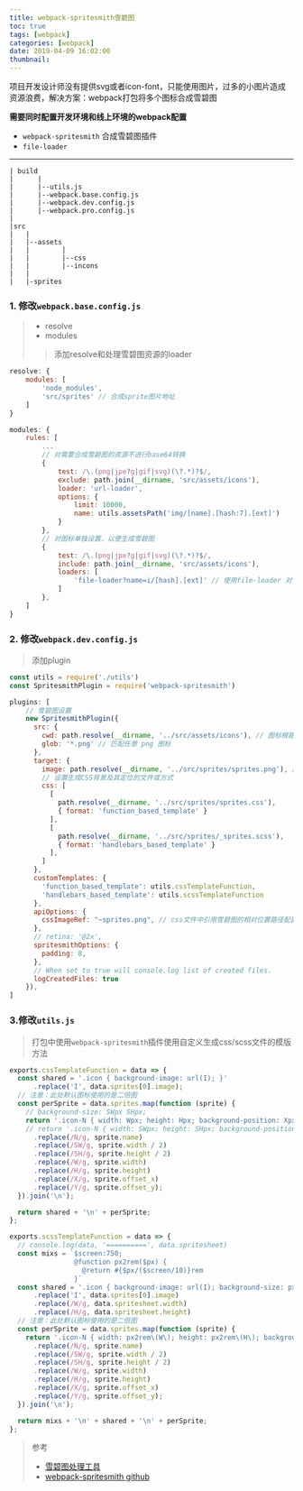 ```yaml
---
title: webpack-spritesmith雪碧图
toc: true
tags: [webpack]
categories: [webpack]
date: 2019-04-09 16:02:00
thumbnail:
---
```


项目开发设计师没有提供svg或者icon-font，只能使用图片，过多的小图片造成资源浪费，解决方案：webpack打包将多个图标合成雪碧图

**需要同时配置开发环境和线上环境的webpack配置**

* `webpack-spritesmith` 合成雪碧图插件
* `file-loader`

<!-- more -->
-----
    | build
    |      |
    |      |--utils.js
    |      |--webpack.base.config.js
    |      |--webpack.dev.config.js
    |      |--webpack.pro.config.js
    |
    |src
    |   |
    |   |--assets
    |   |        |
    |   |        |--css
    |   |        |--incons
    |   |
    |   |-sprites

### 1. 修改`webpack.base.config.js`

> * resolve
> * modules
>> 添加resolve和处理雪碧图资源的loader

```javascript
resolve: {
    modules: [
        'node_modules',
        'src/sprites' // 合成sprite图片地址
    ]
}

modules: {
    rules: [
        ...
        // 对需要合成雪碧图的资源不进行base64转换
        {
            test: /\.(png|jpe?g|gif|svg)(\?.*)?$/,
            exclude: path.join(__dirname, 'src/assets/icons'),
            loader: 'url-loader',
            options: {
                limit: 10000,
                name: utils.assetsPath('img/[name].[hash:7].[ext]')
            }
        },
        // 对图标单独设置，以便生成雪碧图
        {
            test: /\.(png|jpe?g|gif|svg)(\?.*)?$/,
            include: path.join(__dirname, 'src/assets/icons'),
            loaders: [
                'file-loader?name=i/[hash].[ext]' // 使用file-loader 对 png 图标进行设置
            ]
        },
    ]
}
```

### 2. 修改`webpack.dev.config.js`

> 添加plugin

```javascript
const utils = require('./utils')
const SpritesmithPlugin = require('webpack-spritesmith')

plugins: [
    // 雪碧图设置
    new SpritesmithPlugin({
      src: {
        cwd: path.resolve(__dirname, '../src/assets/icons'), // 图标根路径
        glob: '*.png' // 匹配任意 png 图标
      },
      target: {
        image: path.resolve(__dirname, '../src/sprites/sprites.png'), // 生成雪碧图目标路径与名称
        // 设置生成CSS背景及其定位的文件或方式
        css: [
          [
            path.resolve(__dirname, '../src/sprites/sprites.css'),
            { format: 'function_based_template' }
          ],
          [
            path.resolve(__dirname, '../src/sprites/_sprites.scss'),
            { format: 'handlebars_based_template' }
          ],
        ]
      },
      customTemplates: {
        'function_based_template': utils.cssTemplateFunction,
        'handlebars_based_template': utils.scssTemplateFunction
      },
      apiOptions: {
        cssImageRef: "~sprites.png", // css文件中引用雪碧图的相对位置路径配置
      },
      // retina: '@2x',
      spritesmithOptions: {
        padding: 8,
      },
      // When set to true will console.log list of created files.
      logCreatedFiles: true
    }),
]
```

### 3.修改`utils.js`

> 打包中使用`webpack-spritesmith`插件使用自定义生成css/scss文件的模版方法

```javascript
exports.cssTemplateFunction = data => {
  const shared = '.icon { background-image: url(I); }'
      .replace('I', data.sprites[0].image);
  // 注意：此处默认图标使用的是二倍图
  const perSprite = data.sprites.map(function (sprite) {
    // background-size: SWpx SHpx;
    return '.icon-N { width: Wpx; height: Hpx; background-position: Xpx Ypx;}'
    // return '.icon-N { width: SWpx; height: SHpx; background-position: Xpx Ypx;}\n.icon-N .icon, .icon-N.icon { width: Wpx; height: Hpx; background-position: Xpx Ypx; } '
      .replace(/N/g, sprite.name)
      .replace(/SW/g, sprite.width / 2)
      .replace(/SH/g, sprite.height / 2)
      .replace(/W/g, sprite.width)
      .replace(/H/g, sprite.height)
      .replace(/X/g, sprite.offset_x)
      .replace(/Y/g, sprite.offset_y);
  }).join('\n');

  return shared + '\n' + perSprite;
};

exports.scssTemplateFunction = data => {
  // console.log(data, '==========', data.spritesheet)
  const mixs = `$screen:750;
                @function px2rem($px) {
                  @return #{$px/($screen/10)}rem
                }`
  const shared = '.icon { background-image: url(I); background-size: px2rem\(W\) px2rem\(H\);}'
      .replace('I', data.sprites[0].image)
      .replace(/W/g, data.spritesheet.width)
      .replace(/H/g, data.spritesheet.height)
  // 注意：此处默认图标使用的是二倍图
  const perSprite = data.sprites.map(function (sprite) {
    return '.icon-N { width: px2rem\(W\); height: px2rem\(H\); background-position: px2rem\(X\) px2rem\(Y\);} '
      .replace(/N/g, sprite.name)
      .replace(/SW/g, sprite.width / 2)
      .replace(/SH/g, sprite.height / 2)
      .replace(/W/g, sprite.width)
      .replace(/H/g, sprite.height)
      .replace(/X/g, sprite.offset_x)
      .replace(/Y/g, sprite.offset_y);
  }).join('\n');

  return mixs + '\n' + shared + '\n' + perSprite;
};

```

> 参考
> * [雪碧图处理工具](https://github.com/HaoyCn/postcss-sprite-property)
> * [webpack-spritesmith github](https://github.com/mixtur/webpack-spritesmith)






